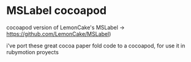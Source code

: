# MSLabel cocoapod

cocoapod version of LemonCake's MSLabel -> https://github.com/LemonCake/MSLabel)

i've port these great cocoa paper fold code to a cocoapod, for use it in rubymotion proyects

